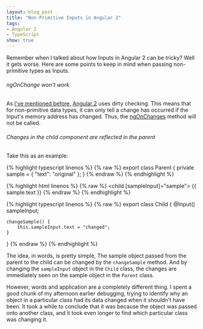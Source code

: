 ```yaml
---
layout: blog_post
title: "Non-Primitive Inputs in Angular 2"
tags: 
- Angular 2
- TypeScript
show: true
---
```


Remember when I talked about how Inputs in Angular 2 can be tricky? 
Well it gets worse. 
Here are some points to keep in mind when passing non-primitive types as Inputs.

<h6>ngOnChange won't work</h6>
<p>
As <a href="/entries/2016/11/02/primitive-input-changes">I've mentioned before</a>, 
<a href="https://angular.io/">Angular 2</a> 
uses dirty checking. 
This means that for non-primitive data types, 
it can only tell a change has occurred if the Input's memory address has changed. 
Thus, the 
<a href="https://angular.io/docs/ts/latest/api/core/index/OnChanges-class.html">ngOnChanges</a> 
method will not be called. 
</p>

<h6>Changes in the child component are reflected in the parent</h6>
<p>
Take this as an example:
</p>

{% highlight typescript linenos %}
{% raw %}
export class Parent {
	private sample = {
		"text": "original"
	};
}
{% endraw %}
{% endhighlight %}

{% highlight html linenos %}
{% raw %}
<parent>
	<child [sampleInput]="sample"></child>
	{{ sample.text }}
</parent>
{% endraw %}
{% endhighlight %}

{% highlight typescript linenos %}
{% raw %}
export class Child {
	@Input() sampleInput;
	
	changeSample() {
		this.sampleInput.text = "changed";
	}
}
{% endraw %}
{% endhighlight %}

<p>
The idea, in words, is pretty simple, 
The sample object passed from the parent to the child can be changed by the 
<code>changeSample</code> method. 
And by changing the 
<code>sampleInput</code> object in the 
<code>Child</code> class, the changes are immediately seen on the sample object in the 
<code>Parent</code> class. 
</p>

<p>
However, words and application are a completely different thing. 
I spent a good chunk of my afternoon earlier debugging, 
trying to identify why an object in a particular class had its data changed when it shouldn't have been. 
It took a while to conclude that it was because the object was passed onto another class, 
and it took even longer to find which particular class was changing it. 
</p>


